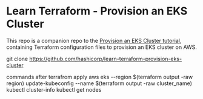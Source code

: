 # Learn Terraform - Provision an EKS Cluster

This repo is a companion repo to the [Provision an EKS Cluster tutorial](https://developer.hashicorp.com/terraform/tutorials/kubernetes/eks), containing
Terraform configuration files to provision an EKS cluster on AWS.

git clone https://github.com/hashicorp/learn-terraform-provision-eks-cluster

commands after terrafrom apply
  aws eks --region $(terraform output -raw region) update-kubeconfig --name $(terraform output -raw cluster_name)
  kubectl cluster-info
  kubectl get nodes